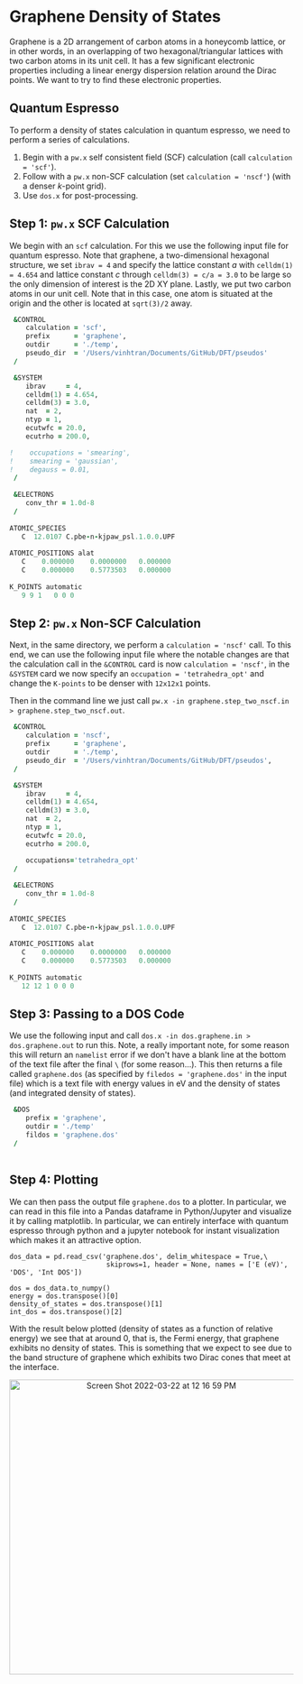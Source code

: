 # Graphene Density of States
Graphene is a 2D arrangement of carbon atoms in a honeycomb lattice, or in other words, in an overlapping of two hexagonal/triangular lattices with two carbon atoms in its unit cell. It has a few significant electronic properties including a linear energy dispersion relation around the Dirac points. We want to try to find these electronic properties. 

## Quantum Espresso
To perform a density of states calculation in quantum espresso, we need to perform a series of calculations. 
1. Begin with a `pw.x` self consistent field (SCF) calculation (call `calculation = 'scf'`). 
2. Follow with a `pw.x` non-SCF calculation (set `calculation = 'nscf'`) (with a denser *k*-point grid). 
3. Use `dos.x` for post-processing. 


## Step 1: `pw.x` SCF Calculation
We begin with an `scf` calculation. For this we use the following input file for quantum espresso. Note that graphene, a two-dimensional hexagonal structure, we set `ibrav = 4` and specify the lattice constant *a* with `celldm(1) = 4.654` and lattice constant *c* through `celldm(3) = c/a = 3.0` to be large so the only dimension of interest is the 2D XY plane. Lastly, we put two carbon atoms in our unit cell. Note that in this case, one atom is situated at the origin and the other is located at `sqrt(3)/2` away. 

```fortran
 &CONTROL
    calculation = 'scf',
    prefix      = 'graphene',
    outdir      = './temp',
    pseudo_dir  = '/Users/vinhtran/Documents/GitHub/DFT/pseudos' 
 /

 &SYSTEM
    ibrav     = 4,
    celldm(1) = 4.654,
    celldm(3) = 3.0,
    nat  = 2,
    ntyp = 1,
    ecutwfc = 20.0,
    ecutrho = 200.0, 

!    occupations = 'smearing',
!    smearing = 'gaussian',
!    degauss = 0.01,
 /
 
 &ELECTRONS
    conv_thr = 1.0d-8
 /
 
ATOMIC_SPECIES
   C  12.0107 C.pbe-n-kjpaw_psl.1.0.0.UPF
   
ATOMIC_POSITIONS alat
   C    0.000000    0.0000000   0.000000
   C    0.000000    0.5773503   0.000000
   
K_POINTS automatic
   9 9 1   0 0 0
``` 

## Step 2: `pw.x` Non-SCF Calculation 
Next, in the same directory, we perform a `calculation = 'nscf'` call. To this end, we can use the following input file where the notable changes are that the calculation call in the `&CONTROL` card is now `calculation = 'nscf'`, in the `&SYSTEM` card we now specify an `occupation = 'tetrahedra_opt'` and change the `K-points` to be denser with `12x12x1` points. 

Then in the command line we just call `pw.x -in graphene.step_two_nscf.in > graphene.step_two_nscf.out`. 

```fortran
 &CONTROL
    calculation = 'nscf',
    prefix      = 'graphene',
    outdir      = './temp',
    pseudo_dir  = '/Users/vinhtran/Documents/GitHub/DFT/pseudos',        
 /

 &SYSTEM
    ibrav     = 4,
    celldm(1) = 4.654,
    celldm(3) = 3.0,
    nat  = 2,
    ntyp = 1,
    ecutwfc = 20.0,
    ecutrho = 200.0,

    occupations='tetrahedra_opt'
 /
 
 &ELECTRONS
    conv_thr = 1.0d-8
 /
 
ATOMIC_SPECIES
   C  12.0107 C.pbe-n-kjpaw_psl.1.0.0.UPF
   
ATOMIC_POSITIONS alat
   C    0.000000    0.0000000   0.000000
   C    0.000000    0.5773503   0.000000
   
K_POINTS automatic
   12 12 1 0 0 0
```

## Step 3: Passing to a DOS Code 
We use the following input and call `dos.x -in dos.graphene.in > dos.graphene.out` to run this. Note, a really important note, for some reason this will return an `namelist` error if we don't have a blank line at the bottom of the text file after the final `\` (for some reason...). This then returns a file called `graphene.dos` (as specified by `filedos = 'graphene.dos'` in the input file) which is a text file with energy values in eV and the density of states (and integrated density of states). 
```fortran
 &DOS
    prefix = 'graphene',
    outdir = './temp'
    fildos = 'graphene.dos'
 /
 
```
## Step 4: Plotting 
We can then pass the output file `graphene.dos` to a plotter. In particular, we can read in this file into a Pandas dataframe in Python/Jupyter and visualize it by calling matplotlib. In particular, we can entirely interface with quantum espresso through python and a jupyter notebook for instant visualization which makes it an attractive option. 
```python3
dos_data = pd.read_csv('graphene.dos', delim_whitespace = True,\
                        skiprows=1, header = None, names = ['E (eV)', 'DOS', 'Int DOS'])
                        
dos = dos_data.to_numpy()
energy = dos.transpose()[0]
density_of_states = dos.transpose()[1]
int_dos = dos.transpose()[2]
```

With the result below plotted (density of states as a function of relative energy) we see that at around 0, that is, the Fermi energy, that graphene exhibits no density of states. This is something that we expect to see due to the band structure of graphene which exhibits two Dirac cones that meet at the interface. 
<p align = center> 
<img width="523" alt="Screen Shot 2022-03-22 at 12 16 59 PM" src="https://user-images.githubusercontent.com/76876169/159558624-a61da790-00ac-440a-a9eb-897d054172ec.png">
</p> 
